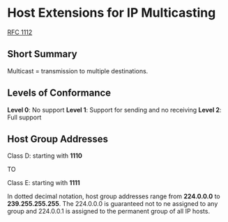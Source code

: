 # Host Extensions for IP Multicasting

[RFC 1112](https://www.ietf.org/rfc/rfc1112.txt)

## Short Summary
Multicast = transmission to multiple destinations.

## Levels of Conformance
**Level 0**: No support
**Level 1**: Support for sending and no receiving
**Level 2**: Full support

## Host Group Addresses
Class D: starting with **1110** 

TO

Class E: starting with **1111**

In dotted decimal notation, host group addresses range from **224.0.0.0** to **239.255.255.255**. The 224.0.0.0 is guaranteed not to ne assigned to any group and 224.0.0.1 is assigned to the permanent group of all IP hosts.